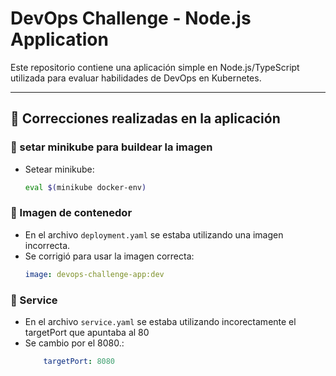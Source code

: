 # DevOps Challenge - Node.js Application

Este repositorio contiene una aplicación simple en Node.js/TypeScript utilizada para evaluar habilidades de DevOps en Kubernetes.

---

## 🔧 Correcciones realizadas en la aplicación

### 📌 setar minikube para buildear la imagen
- Setear minikube:
  ```bash
  eval $(minikube docker-env)

### 📌 Imagen de contenedor
- En el archivo `deployment.yaml` se estaba utilizando una imagen incorrecta.  
- Se corrigió para usar la imagen correcta:
  ```yaml
  image: devops-challenge-app:dev

### 📌 Service
- En el archivo `service.yaml` se estaba utilizando incorectamente el targetPort que apuntaba al 80 
- Se cambio por el 8080.:
  ```yaml
      targetPort: 8080

